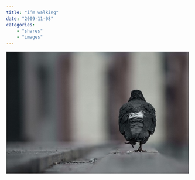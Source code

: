 ```yaml
---
title: "i’m walking"
date: "2009-11-08"
categories:
    - "shares"
    - "images"
---
```


![](tumblr_ksr7zcnIkF1qztsrto1_500.jpg "[gatekeeper](http://gatekeeper.tumblr.com/post/236208035)")
